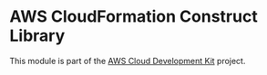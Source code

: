 # AWS CloudFormation Construct Library

This module is part of the [AWS Cloud Development Kit](https://github.com/aws/aws-cdk) project.
